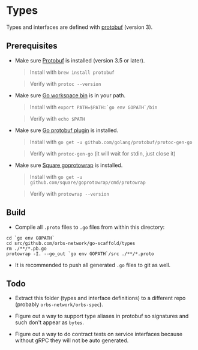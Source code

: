 # Types

Types and interfaces are defined with [protobuf](https://developers.google.com/protocol-buffers/) (version 3).

## Prerequisites

* Make sure [Protobuf](http://brewformulas.org/Protobuf) is installed (version 3.5 or later).

  > Install with `brew install protobuf`
  
  > Verify with `protoc --version`

* Make sure [Go workspace bin](https://stackoverflow.com/questions/42965673/cant-run-go-bin-in-terminal) is in your path.
  
  > Install with ``export PATH=$PATH:`go env GOPATH`/bin``
  
  > Verify with `echo $PATH`

* Make sure [Go protobuf plugin](https://developers.google.com/protocol-buffers/docs/gotutorial) is installed.
  
  > Install with `go get -u github.com/golang/protobuf/protoc-gen-go`
  
  > Verify with `protoc-gen-go` (it will wait for stdin, just close it)

* Make sure [Square goprotowrap](https://github.com/square/goprotowrap) is installed.
  
  > Install with `go get -u github.com/square/goprotowrap/cmd/protowrap`
  
  > Verify with `protowrap --version`

## Build

* Compile all `.proto` files to `.go` files from within this directory:
```
cd `go env GOPATH`
cd src/github.com/orbs-network/go-scaffold/types
rm ./**/*.pb.go
protowrap -I. --go_out `go env GOPATH`/src ./**/*.proto
```

* It is recommended to push all generated `.go` files to git as well.

## Todo

* Extract this folder (types and interface definitions) to a different repo (probably `orbs-network/orbs-spec`).

* Figure out a way to support type aliases in protobuf so signatures and such don't appear as `bytes`.

* Figure out a way to do contract tests on service interfaces because without gRPC they will not be auto generated.
